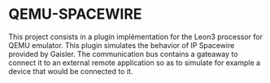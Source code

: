 # QEMU-SPACEWIRE
 This project consists in a plugin implémentation for the Leon3 processor for QEMU emulator. This plugin simulates the behavior of IP Spacewire provided by Gaisler. The communication bus contains a gateaway to connect it to an external remote application so as to simulate for example a device that would be connected to it.
